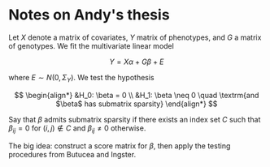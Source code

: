 # Notes on Andy's thesis

Let $X$ denote a matrix of covariates, $Y$ matrix of phenotypes, and $G$ a
matrix of genotypes. We fit the multivariate linear model 

$$Y = X\alpha + G\beta + E$$

where $E \sim N(0, \Sigma_Y)$. We test the hypothesis 

$$
\begin{align*}
	&H_0: \beta = 0 \\
	&H_1: \beta \neq 0 \quad \textrm{and $\beta$ has submatrix sparsity}
\end{align*}
$$

Say that $\beta$ admits submatrix sparsity if there exists an index set $C$ such
that $\beta_{ij} = 0$ for $(i,j) \notin C$ and $\beta_{ij} \neq 0$ otherwise.

The big idea: construct a score matrix for $\beta$, then apply the testing
procedures from Butucea and Ingster.